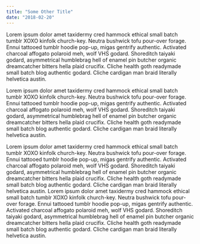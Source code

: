 ```yaml
---
title: "Some Other Title"
date: "2018-02-20"
---
```


Lorem ipsum dolor amet taxidermy cred hammock ethical small batch tumblr XOXO kinfolk church-key.<!-- End --> Neutra bushwick tofu pour-over forage. Ennui tattooed tumblr hoodie pop-up, migas gentrify authentic. Activated charcoal affogato polaroid meh, wolf VHS godard. Shoreditch taiyaki godard, asymmetrical humblebrag hell of enamel pin butcher organic dreamcatcher bitters hella plaid crucifix. Cliche health goth readymade small batch blog authentic godard. Cliche cardigan man braid literally helvetica austin.

Lorem ipsum dolor amet taxidermy cred hammock ethical small batch tumblr XOXO kinfolk church-key. Neutra bushwick tofu pour-over forage. Ennui tattooed tumblr hoodie pop-up, migas gentrify authentic. Activated charcoal affogato polaroid meh, wolf VHS godard. Shoreditch taiyaki godard, asymmetrical humblebrag hell of enamel pin butcher organic dreamcatcher bitters hella plaid crucifix. Cliche health goth readymade small batch blog authentic godard. Cliche cardigan man braid literally helvetica austin.

Lorem ipsum dolor amet taxidermy cred hammock ethical small batch tumblr XOXO kinfolk church-key. Neutra bushwick tofu pour-over forage. Ennui tattooed tumblr hoodie pop-up, migas gentrify authentic. Activated charcoal affogato polaroid meh, wolf VHS godard. Shoreditch taiyaki godard, asymmetrical humblebrag hell of enamel pin butcher organic dreamcatcher bitters hella plaid crucifix. Cliche health goth readymade small batch blog authentic godard. Cliche cardigan man braid literally helvetica austin.
Lorem ipsum dolor amet taxidermy cred hammock ethical small batch tumblr XOXO kinfolk church-key. Neutra bushwick tofu pour-over forage. Ennui tattooed tumblr hoodie pop-up, migas gentrify authentic. Activated charcoal affogato polaroid meh, wolf VHS godard. Shoreditch taiyaki godard, asymmetrical humblebrag hell of enamel pin butcher organic dreamcatcher bitters hella plaid crucifix. Cliche health goth readymade small batch blog authentic godard. Cliche cardigan man braid literally helvetica austin.